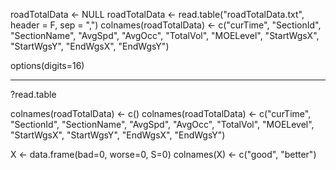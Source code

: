 


roadTotalData <- NULL
roadTotalData <- read.table("roadTotalData.txt", header = F, sep = ",")
colnames(roadTotalData) <- c("curTime", "SectionId", "SectionName", "AvgSpd", "AvgOcc", "TotalVol", "MOELevel", "StartWgsX", "StartWgsY", "EndWgsX", "EndWgsY")



options(digits=16)




------------------------------------

?read.table

colnames(roadTotalData) <- c()
colnames(roadTotalData) <- c("curTime", "SectionId", "SectionName", "AvgSpd", "AvgOcc", "TotalVol", "MOELevel", "StartWgsX", "StartWgsY", "EndWgsX", "EndWgsY")

X <- data.frame(bad=0, worse=0, S=0)
colnames(X) <- c("good", "better")

